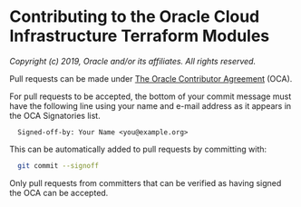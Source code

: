 # Contributing to the Oracle Cloud Infrastructure Terraform Modules
 
_Copyright (c) 2019, Oracle and/or its affiliates. All rights reserved._
 
Pull requests can be made under [The Oracle Contributor Agreement](https://www.oracle.com/technetwork/community/oca-486395.html) (OCA).
 
For pull requests to be accepted, the bottom of your commit message must have the following line using your name and e-mail address as it appears in the OCA Signatories list.
 
```
  Signed-off-by: Your Name <you@example.org>
```
 
This can be automatically added to pull requests by committing with:
 
```sh
  git commit --signoff
```
 
Only pull requests from committers that can be verified as having signed the OCA can be accepted.